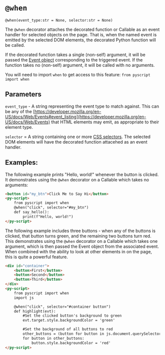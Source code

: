 # `@when`

`@when(event_type:str = None, selector:str = None)`

The `@when` decorator attaches the decorated function or Callable as an event handler for selected objects on the page. That is, when the named event is emitted by the selected DOM elements, the decorated Python function will be called.

If the decorated function takes a single (non-self) argument, it will be passed the [Event object](https://developer.mozilla.org/en-US/docs/Web/API/Event) corresponding to the triggered event. If the function takes no (non-self) argument, it will be called with no arguments.

You will need to import `when` to get access to this feature:
`from pyscript import when`

## Parameters

`event_type` - A string representing the event type to match against. This can be any of the [https://developer.mozilla.org/en-US/docs/Web/Events#event_listing](https://developer.mozilla.org/en-US/docs/Web/Events) that HTML elements may emit, as appropriate to their element type.

`selector` = A string containing one or more [CSS selectors](https://developer.mozilla.org/en-US/docs/Learn/CSS/Building_blocks/Selectors). The selected DOM elements will have the decorated function attacehed as an event handler.

## Examples:

The following example prints "Hello, world!" whenever the button is clicked. It demonstrates using the `@when` decorator on a Callable which takes no arguments:

```html
<button id="my_btn">Click Me to Say Hi</button>
<py-script>
    from pyscript import when
    @when("click", selector="#my_btn")
    def say_hello():
        print(f"Hello, world!")
</py-script>
```

The following example includes three buttons - when any of the buttons is clicked, that button turns green, and the remaining two buttons turn red. This demonstrates using the `@when` decorator on a Callable which takes one argument, which is then passed the Event object from the associated event. When combined with the ability to look at other elements in on the page, this is quite a powerful feature.

```html
<div id="container">
    <button>First</button>
    <button>Second</button>
    <button>Third</button>
</div>
<py-script>
    from pyscript import when
    import js

    @when("click", selector="#container button")
    def highlight(evt):
        #Set the clicked button's background to green
        evt.target.style.backgroundColor = 'green'

        #Set the background of all buttons to red
        other_buttons = (button for button in js.document.querySelectorAll('button') if button != evt.target)
        for button in other_buttons:
            button.style.backgroundColor = 'red'
</py-script>
```
